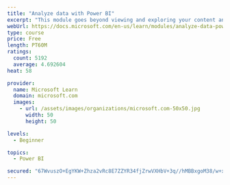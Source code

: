```yaml
---
title: "Analyze data with Power BI"
excerpt: "This module goes beyond viewing and exploring your content and explains how to interact with it by working with reports and dashboards to uncover and share new business insights."
webUrl: https://docs.microsoft.com/en-us/learn/modules/analyze-data-power-bi/
type: course
price: Free
length: PT60M
ratings:
  count: 5192
  average: 4.692604
heat: 58

provider:
  name: Microsoft Learn
  domain: microsoft.com
  images:
    - url: /assets/images/organizations/microsoft.com-50x50.jpg
      width: 50
      height: 50

levels:
  - Beginner

topics:
  - Power BI

secured: "67WvuszO+EgYKW+Zhza2vRc8E7ZZYR34fjZrwVXHbV+3q//hMBBxgoM38/w+xXtw9+4bT5039k3FGZ0/Ot35fNL483E+ayWzrrtJKCRH4iCrAPFPdZRkH14/Qdprw9G3/vLCJ9ZX+OD+tbpg/CscWw3q2/GeBrIfPhMUZPYZTOOI+F7xIWSXjTsPbkJt/TPqz1Wsglte2XOFKHwQoNSNrUYIj1pTBZuh1zmhz9lL+Us5Q3AT1igAk1X23Kcq2Zs+9/wAQdmAdGQCtHcJXVfBUgqAFTpveKKC1cbdMj9rRFvnDhPiN9OoBWKRUVjbEOksIBX5gMNHXVNBPmjwZ07kLkJ1k1jDX2IdM9uNsr67pojilWoEYkLUZLCgwk6kPRMlpMLn3bGbBX3Wo1KcpvvhlEmb9DR0shnkwgE92OeYRiw=;gE/GBRic3kEki8i4Ql8RUg=="
---
```


